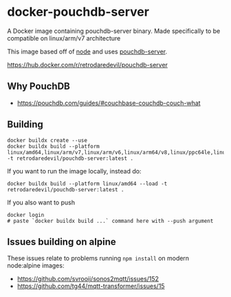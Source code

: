 # docker-pouchdb-server
A Docker image containing pouchdb-server binary. Made specifically to be compatible on linux/arm/v7 architecture

This image based off of [node](https://hub.docker.com/_/node) and uses [pouchdb-server](https://www.npmjs.com/package/pouchdb-server).

https://hub.docker.com/r/retrodaredevil/pouchdb-server

## Why PouchDB
* https://pouchdb.com/guides/#couchbase-couchdb-couch-what

## Building
```
docker buildx create --use
docker buildx build --platform linux/amd64,linux/arm/v7,linux/arm/v6,linux/arm64/v8,linux/ppc64le,linux/s390x -t retrodaredevil/pouchdb-server:latest .
```
If you want to run the image locally, instead do:
```
docker buildx build --platform linux/amd64 --load -t retrodaredevil/pouchdb-server:latest .
```
If you also want to push
```
docker login
# paste `docker buildx build ...` command here with --push argument
```

## Issues building on alpine
These issues relate to problems running `npm install` on modern node:alpine images:
* https://github.com/svrooij/sonos2mqtt/issues/152
* https://github.com/tg44/mqtt-transformer/issues/15
